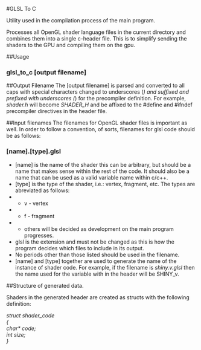 #GLSL To C

Utility used in the compilation process of the main program.

Processes all OpenGL shader language files in the current directory and
combines them into a single c-header file.  This is to simplify sending the
shaders to the GPU and compiling them on the gpu.

##Usage

### glsl_to_c [output filename]  
 
##Output Filename
The [output filename] is parsed and converted to all caps with special
characters changed to underscores (_) and suffixed and prefixed with
underscores (_) for the precompiler definition.  For example, *shader.h* will
become _SHADER_H_ and be affixed to the #define and #ifndef precompiler
directives in the header file.

##Input filenames
The filenames for OpenGL shader files is important as well.  In order to follow
a convention, of sorts, filenames for glsl code should be as follows:  
### [name].[type].glsl 
* [name] is the name of the shader this can be arbitrary, but should be a name
that makes sense within the rest of the code.  It should also be a name that
can be used as a valid variable name within c/c++.
* [type] is the type of the shader, i.e.: vertex, fragment, etc.  The types are
abreviated as follows:
* * v - vertex
* * f - fragment
* * others will be decided as development on the main program progresses.
* glsl is the extension and must not be changed as this is how the program
decides which files to include in its output.
* No periods other than those listed should be used in the filename.
* [name] and [type] together are used to generate the name of the instance of
shader code.  For example, if the filename is *shiny.v.glsl* then the name used
for the variable with in the header will be SHINY_v.

##Structure of generated data.

Shaders in the generated header are created as structs with the following
definition:  

*struct shader_code  
{  
char&ast; code;  
int   size;  
}*  


